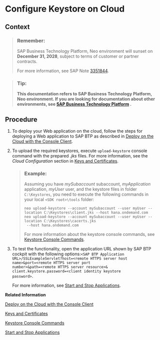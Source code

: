<!-- loiob3ffae761a984f5f8d629d0faaa9d032 -->

# Configure Keystore on Cloud



## Context

> ### Remember:  
> SAP Business Technology Platform, Neo environment will sunset on **December 31, 2028**, subject to terms of customer or partner contracts.
> 
> For more information, see SAP Note [3351844](https://me.sap.com/notes/3351844).

> ### Tip:  
> **This documentation refers to SAP Business Technology Platform, Neo environment. If you are looking for documentation about other environments, see [SAP Business Technology Platform](https://help.sap.com/docs/btp/sap-business-technology-platform/sap-business-technology-platform?version=Cloud) .**



<a name="loiob3ffae761a984f5f8d629d0faaa9d032__steps_msd_tq1_xj"/>

## Procedure

1.  To deploy your Web application on the cloud, follow the steps for deploying a Web application to SAP BTP as described in [Deploy on the Cloud with the Console Client](../30-development-neo/deploy-on-the-cloud-with-the-console-client-030863c.md).

2.  To upload the required keystores, execute `upload-keystore` console command with the prepared *.jks* files. For more information, see the *Cloud Configuration* section in [Keys and Certificates](keys-and-certificates-3735938.md).

    > ### Example:  
    > Assuming you have *mySubaccount* subaccount, *myApplication* application, *myUser* user, and the keystore files in folder `C:\Keystores`, you need to execute the following commands in your local `<SDK root>\tools` folder:
    > 
    > ```
    > neo upload-keystore --account mySubaccount --user myUser --location C:\Keystores\client.jks --host hana.ondemand.com
    > neo upload-keystore --account mySubaccount --user myUser --location C:\Keystores\cacerts.jks
    >  --host hana.ondemand.com
    > ```
    > 
    > For more information about the keystore console commands, see [Keystore Console Commands](keystore-console-commands-20b6fbd.md).

3.  To test the functionality, open the application URL shown by SAP BTP cockpit with the following options:<code>&lt;SAP BTP Application URL&gt;/SSLExampleServlet?host=&lt;remote HTTPS server host name&gt;&amp;port=&lt;remote HTTPS server port number&gt;&amp;path=&lt;remote HTTPS server resource&gt;&amp; client.keystore.password=&lt;client identity keystore password&gt;</code>.

    For more information, see [Start and Stop Applications](../50-administration-and-ops-neo/start-and-stop-applications-7612f03.md).


**Related Information**  


[Deploy on the Cloud with the Console Client](../30-development-neo/deploy-on-the-cloud-with-the-console-client-030863c.md "Deploying an application publishes it to SAP BTP. During deploy, you can define various specifics of the deployed application using the deploy command optional parameters.")

[Keys and Certificates](keys-and-certificates-3735938.md)

[Keystore Console Commands](keystore-console-commands-20b6fbd.md)

[Start and Stop Applications](../50-administration-and-ops-neo/start-and-stop-applications-7612f03.md "You can directly start, stop, and undeploy applications, as well as start, stop, and disable individual application processes.")

